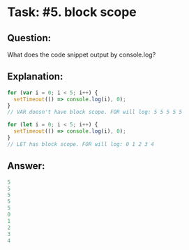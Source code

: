 # Task: #5. block scope

## Question:

What does the code snippet output by console.log?


## Explanation:

```javascript
for (var i = 0; i < 5; i++) {
  setTimeout(() => console.log(i), 0);
}
// VAR doesn't have block scope. FOR will log: 5 5 5 5 5

for (let i = 0; i < 5; i++) {
  setTimeout(() => console.log(i), 0);
}
// LET has block scope. FOR will log: 0 1 2 3 4 
```

## Answer:

```javascript
5
5
5
5
5
0
1
2
3
4
```
